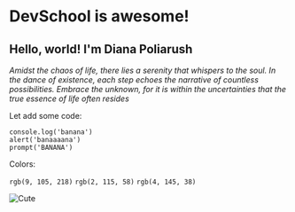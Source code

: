 # DevSchool is awesome!
## Hello, world! I'm Diana Poliarush



_Amidst the chaos of life, there lies a serenity that whispers to the soul. In the dance of existence, each step echoes the narrative of countless possibilities. Embrace the unknown, for it is within the uncertainties that the true essence of life often resides_
 
Let add some code:
```
console.log('banana')
alert('banaaaana')
prompt('BANANA')
```

Colors:

`rgb(9, 105, 218)`
 `rgb(2, 115, 58)`
  `rgb(4, 145, 38)`

![Cute]([https://myoctocat.com/assets/images/base-octocat.svg](https://news.liga.net/images/general/2019/09/11/20190911154809-5288.jpg?v=1568211325)https://news.liga.net/images/general/2019/09/11/20190911154809-5288.jpg?v=1568211325)
